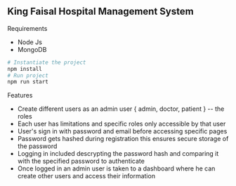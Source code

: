 ## King Faisal Hospital Management System

Requirements
- Node Js
- MongoDB

```sh
# Instantiate the project
npm install 
# Run project
npm run start
```

Features
-   Create different users as an admin user { admin, doctor, patient } -- the roles
-   Each user has limitations and specific roles only accessible by that user
-   User's sign in with password and email before accessing specific pages
-   Password gets hashed during registration this ensures secure storage of the password
-   Logging in included descrypting the password hash and comparing it with the specified password to authenticate
-   Once logged in an admin user is taken to a dashboard where he can create other users and access their information